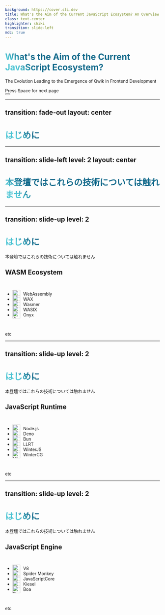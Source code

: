```yaml
---
background: https://cover.sli.dev
title: What's the Aim of the Current JavaScript Ecosystem? An Overview of Its Developments ~ The Evolution Leading to the Emergence of Qwik in Frontend Development ~
class: text-center
highlighter: shiki
transition: slide-left
mdc: true
---
```


# What's the Aim of the Current JavaScript Ecosystem?

The Evolution Leading to the Emergence of Qwik in Frontend Development

<div class="pt-12">
  <span @click="$slidev.nav.next" class="px-2 py-1 rounded cursor-pointer" hover="bg-white bg-opacity-10">
    Press Space for next page <carbon:arrow-right class="inline"/>
  </span>
</div>

<div class="abs-br m-6 flex gap-2">
  <button @click="$slidev.nav.openInEditor()" title="Open in Editor" class="text-xl slidev-icon-btn opacity-50 !border-none !hover:text-white">
    <carbon:edit />
  </button>
  <a href="https://github.com/taichi221228" target="_blank" alt="GitHub" title="Open in GitHub"
    class="text-xl slidev-icon-btn opacity-50 !border-none !hover:text-white">
    <carbon-logo-github />
  </a>
</div>

---
transition: fade-out
layout: center
---

# はじめに

<style>
h1 {
  background-color: #2B90B6;
  background-image: linear-gradient(45deg, #4EC5D4 10%, #146b8c 20%);
  background-size: 100%;
  -webkit-background-clip: text;
  -moz-background-clip: text;
  -webkit-text-fill-color: transparent;
  -moz-text-fill-color: transparent;
}
</style>

---
transition: slide-left
level: 2
layout: center
---

# 本登壇ではこれらの技術については触れません

---
transition: slide-up
level: 2
---

# はじめに

本登壇ではこれらの技術については触れません

## WASM Ecosystem

<br />

- <img src="/webassembly.svg" alt="WebAssembly" /> WebAssembly
- <img src="/wax.svg" alt="WAX" /> WAX
- <img src="/wasmer.svg" alt="Wasmer" /> Wasmer
- <img src="/wasix.svg" alt="WASIX" /> WASIX
- <img src="/onyx.svg" alt="Onyx" /> Onyx

<br/>

etc

<style>
  ul {
    --icon-size: 25px;
  }

  li {
    position: relative; 
    padding-left: calc(var(--icon-size) + 10px);
  }

  img {
    position: absolute;
    top: 50%;
    left: 0;
    width: var(--icon-size);
    translate: 0 -50%;
  }
</style>

---
transition: slide-up
level: 2
---

# はじめに

本登壇ではこれらの技術については触れません

## JavaScript Runtime

<br/>

- <img src="/node.js.svg" alt="Node.js" /> Node.js
- <img src="/deno.svg" alt="Deno" /> Deno
- <img src="/bun.svg" alt="Bun" /> Bun
- <img src="/llrt.svg" alt="LLRT" /> LLRT
- <img src="/winterjs.png" alt="WinterJS" /> WinterJS
- <img src="/wintercg.svg" alt="WinterCG" /> WinterCG

<br/>

etc

<style>
  ul {
    --icon-size: 25px;
  }

  li {
    position: relative; 
    padding-left: calc(var(--icon-size) + 10px);
  }

  img {
    position: absolute;
    top: 50%;
    left: 0;
    width: var(--icon-size);
    translate: 0 -50%;
  }
</style>

---
transition: slide-up
level: 2
---

# はじめに

本登壇ではこれらの技術については触れません

## JavaScript Engine

<br/>

- <img src="/v8.svg" alt="V8" /> V8
- <img src="/spidermonkey.svg" alt="Spider Monkey" />Spider Monkey
- <img src="/javascriptcore.svg" alt="JavaScriptCore" /> JavaScriptCore
- <img src="/kiesel.svg" alt="Kiesel" /> Kiesel
- <img src="/boa.svg" alt="Boa" /> Boa

<br/>

etc

<style>
  ul {
    --icon-size: 25px;
  }

  li {
    position: relative; 
    padding-left: calc(var(--icon-size) + 10px);
  }

  img {
    position: absolute;
    top: 50%;
    left: 0;
    width: var(--icon-size);
    translate: 0 -50%;
  }
</style>
